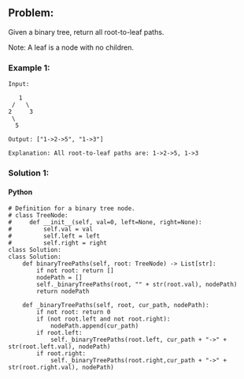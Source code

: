 ## Problem:

Given a binary tree, return all root-to-leaf paths.

Note: A leaf is a node with no children.

### Example 1:

```
Input:

   1
 /   \
2     3
 \
  5

Output: ["1->2->5", "1->3"]

Explanation: All root-to-leaf paths are: 1->2->5, 1->3
```

### Solution 1:

#### Python

```
# Definition for a binary tree node.
# class TreeNode:
#     def __init__(self, val=0, left=None, right=None):
#         self.val = val
#         self.left = left
#         self.right = right
class Solution:
class Solution:
    def binaryTreePaths(self, root: TreeNode) -> List[str]:
        if not root: return []
        nodePath = []
        self._binaryTreePaths(root, "" + str(root.val), nodePath)
        return nodePath

    def _binaryTreePaths(self, root, cur_path, nodePath):
        if not root: return 0
        if (not root.left and not root.right):
            nodePath.append(cur_path)
        if root.left:
            self._binaryTreePaths(root.left, cur_path + "->" + str(root.left.val), nodePath)
        if root.right:
            self._binaryTreePaths(root.right,cur_path + "->" + str(root.right.val), nodePath)
```
